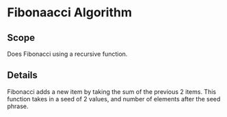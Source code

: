 # Fibonaacci Algorithm

## Scope

Does Fibonacci using a recursive function. 


## Details

Fibonacci adds a new item by taking the sum of the previous 2 items. This function takes in a seed of 2 values, and number of elements after the seed phrase.